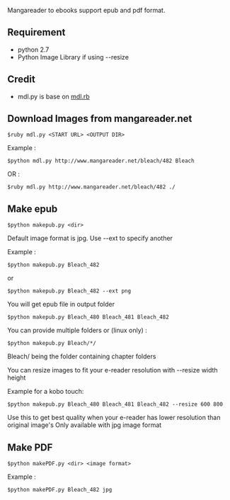 Mangareader to ebooks support epub and pdf format.

## Requirement

* python 2.7
* Python Image Library if using --resize

## Credit

* mdl.py is base on [mdl.rb](https://github.com/lukaszkorecki/mdl)


## Download Images from mangareader.net

	$ruby mdl.py <START URL> <OUTPUT DIR> 

Example :

	$python mdl.py http://www.mangareader.net/bleach/482 Bleach

OR :

	$ruby mdl.py http://www.mangareader.net/bleach/482 ./

## Make epub

	$python makepub.py <dir>

Default image format is jpg. Use --ext to specify another

Example :

	$python makepub.py Bleach_482

or

    $python makepub.py Bleach_482 --ext png

You will get epub file in output folder

    $python makepub.py Bleach_480 Bleach_481 Bleach_482

You can provide multiple folders or (linux only) :

    $python makepub.py Bleach/*/

Bleach/ being the folder containing chapter folders

You can resize images to fit your e-reader resolution with --resize width height

Example for a kobo touch:

    $python makepub.py Bleach_480 Bleach_481 Bleach_482 --resize 600 800

Use this to get best quality when your e-reader has lower resolution than original image's
Only available with jpg image format


## Make PDF

	$python makePDF.py <dir> <image format>
	
Example :

	$python makePDF.py Bleach_482 jpg
